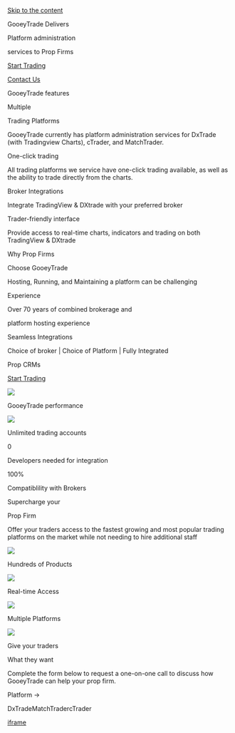 [Skip to the content](https://gooeytrade.com/#qodef-page-content)

GooeyTrade Delivers

Platform administration

services to Prop Firms

[Start Trading](https://gooeytrade.com/#)

[Contact Us](https://gooeytrade.com/#)

GooeyTrade features

Multiple

Trading Platforms

GooeyTrade currently has platform administration services for DxTrade (with Tradingview Charts), cTrader, and MatchTrader.

One-click trading

All trading platforms we service have one-click trading available, as well as the ability to trade directly from the charts.

Broker Integrations

Integrate TradingView & DXtrade with your preferred broker

Trader-friendly interface

Provide access to real-time charts, indicators and trading on both TradingView & DXtrade

Why Prop Firms

Choose GooeyTrade

Hosting, Running, and Maintaining a platform can be challenging

Experience

Over 70 years of combined brokerage and

platform hosting experience

Seamless Integrations

Choice of broker \| Choice of Platform \| Fully Integrated

Prop CRMs

[Start Trading](https://gooeytrade.com/#)

![](https://gooeytrade.com/wp-content/uploads/2024/10/laptop.webp)

GooeyTrade performance

![](https://gooeytrade.com/wp-content/uploads/2024/10/infinity.webp)

Unlimited trading accounts

0

Developers needed for integration

100%

Compatiblility with Brokers

Supercharge your

Prop Firm

Offer your traders access to the fastest growing and most popular trading platforms on the market while not needing to hire additional staff

![](https://gooeytrade.com/wp-content/uploads/2024/10/pic1.png)

Hundreds of Products

![](https://gooeytrade.com/wp-content/uploads/2024/10/pic2.png)

Real-time Access

![](https://gooeytrade.com/wp-content/uploads/2024/10/pic3.png)

Multiple Platforms

![](https://gooeytrade.com/wp-content/uploads/2024/10/pic4.png)

Give your traders

What they want

Complete the form below to request a one-on-one call to discuss how GooeyTrade can help your prop firm.

Platform →


DxTradeMatchTradercTrader

[iframe](https://www.google.com/recaptcha/api2/anchor?ar=1&k=6LeajV4qAAAAAMTKPu0Sk-OpUS6YGiLnYr4xm1oL&co=aHR0cHM6Ly9nb29leXRyYWRlLmNvbTo0NDM.&hl=en&v=GUGrl5YkSwpBsxsF3eY665Ye&size=invisible&cb=592cmna4a24e)